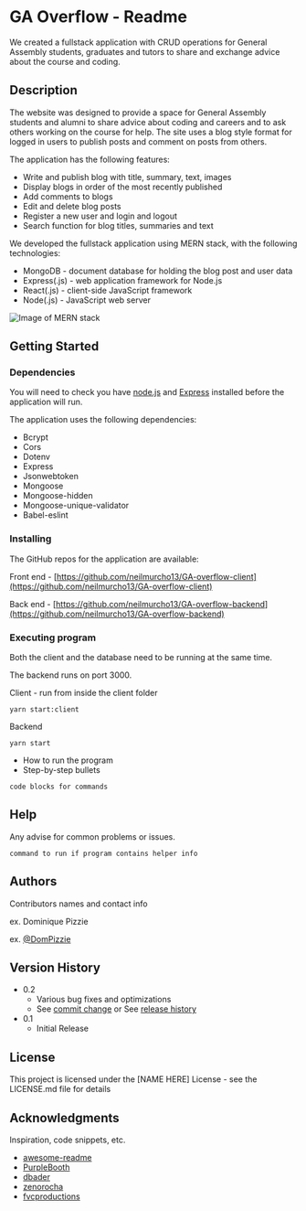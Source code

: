
# GA Overflow - Readme

We created a fullstack application with CRUD operations for General Assembly students, graduates and tutors to share and exchange advice about the course and coding.  


## Description

The website was designed to provide a space for General Assembly students and alumni to share advice about coding and careers and to ask others working on the course for help. The site uses a blog style format for logged in users to publish posts and comment on posts from others. 

The application has the following features: 



* Write and publish blog with title, summary, text, images
* Display blogs in order of the most recently published
* Add comments to blogs
* Edit and delete blog posts
* Register a new user and login and logout
* Search function for blog titles, summaries and text

We developed the fullstack application using MERN stack, with the following technologies: 

* MongoDB - document database for holding the blog post and user data
* Express(.js) - web application framework for Node.js 
* React(.js) - client-side JavaScript framework
* Node(.js) - JavaScript web server

![Image of MERN stack](https://webimages.mongodb.com/_com_assets/cms/mern-stack-b9q1kbudz0.png?auto=format%2Ccompress)

## Getting Started


### Dependencies

You will need to check you have [node.js](https://www.codecademy.com/articles/react-setup-i) and [Express](https://expressjs.com/en/starter/installing.html) installed before the application will run.

The application uses the following dependencies:  

* Bcrypt
* Cors
* Dotenv
* Express
* Jsonwebtoken
* Mongoose
* Mongoose-hidden
* Mongoose-unique-validator
* Babel-eslint 

### Installing

The GitHub repos for the application are available: 

Front end - [https://github.com/neilmurcho13/GA-overflow-client](https://github.com/neilmurcho13/GA-overflow-client)

Back end - [https://github.com/neilmurcho13/GA-overflow-backend](https://github.com/neilmurcho13/GA-overflow-backend)


### Executing program

Both the client and the database need to be running at the same time. 

The backend runs on port 3000.  

Client - run from inside the client folder

```
yarn start:client
```

Backend 

```
yarn start
```


* How to run the program
* Step-by-step bullets


```
code blocks for commands
```



## Help

Any advise for common problems or issues.


```
command to run if program contains helper info
```



## Authors

Contributors names and contact info

ex. Dominique Pizzie

ex. [@DomPizzie](https://twitter.com/dompizzie)


## Version History



* 0.2
    * Various bug fixes and optimizations
    * See [commit change](https://gist.github.com/DomPizzie/7a5ff55ffa9081f2de27c315f5018afc) or See [release history](https://gist.github.com/DomPizzie/7a5ff55ffa9081f2de27c315f5018afc)
* 0.1
    * Initial Release

## License


This project is licensed under the [NAME HERE] License - see the LICENSE.md file for details


## Acknowledgments

Inspiration, code snippets, etc.



* [awesome-readme](https://github.com/matiassingers/awesome-readme)
* [PurpleBooth](https://gist.github.com/PurpleBooth/109311bb0361f32d87a2)
* [dbader](https://github.com/dbader/readme-template)
* [zenorocha](https://gist.github.com/zenorocha/4526327)
* [fvcproductions](https://gist.github.com/fvcproductions/1bfc2d4aecb01a834b46)
